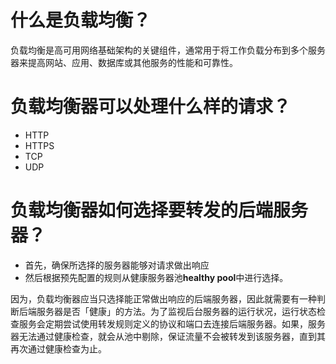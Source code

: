 # 什么是负载均衡？
负载均衡是高可用网络基础架构的关键组件，通常用于将工作负载分布到多个服务器来提高网站、应用、数据库或其他服务的性能和可靠性。

# 负载均衡器可以处理什么样的请求？
- HTTP
- HTTPS
- TCP
- UDP

# 负载均衡器如何选择要转发的后端服务器？
- 首先，确保所选择的服务器能够对请求做出响应
- 然后根据预先配置的规则从健康服务器池**healthy pool**中进行选择。

因为，负载均衡器应当只选择能正常做出响应的后端服务器，因此就需要有一种判断后端服务器是否「健康」的方法。为了监视后台服务器的运行状况，运行状态检查服务会定期尝试使用转发规则定义的协议和端口去连接后端服务器。如果，服务器无法通过健康检查，就会从池中剔除，保证流量不会被转发到该服务器，直到其再次通过健康检查为止。

